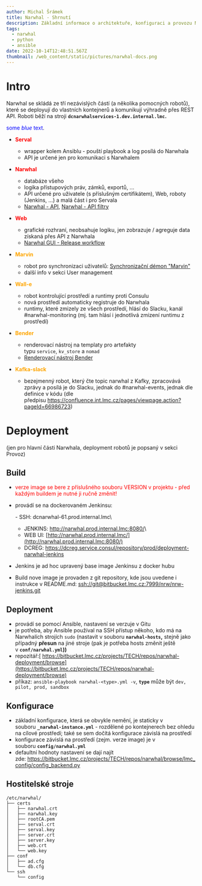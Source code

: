 ```yaml
---
author: Michal Šrámek
title: Narwhal - Shrnutí
description: Základní informace o architektuře, konfiguraci a provozu Narwhala v Alma Career
tags:
  - narwhal
  - python
  - ansible
date: 2022-10-14T12:48:51.567Z
thumbnail: /web_content/static/pictures/narwhal-docs.png
---
```

# Intro

Narwhal se skládá ze tří nezávislých částí (a několika pomocných robotů), které se deployují do vlastních kontejnerů a komunikují výhradně přes REST API. Roboti běží na stroji **`dcnarwhalservices-1.dev.internal.lmc`.**

<span style="color:blue">some *blue* text</span>.

* <span style="color:red">**Serval**</span>

  * wrapper kolem Ansiblu - pouští playbook a log posílá do Narwhala
  * API je určené jen pro komunikaci s Narwhalem
* <span style="color:red">**Narwhal**</span>

  * databáze všeho
  * logika přístupových práv, zámků, exportů, ...
  * API určené pro uživatele (s příslušným certifikátem), Web, roboty (Jenkins, ...) a malá část i pro Servala
  * ﻿[Narwhal - API,](https://confluence.lmc.cz/display/TECH/Narwhal+-+API) [Narwhal - API filtry](https://confluence.lmc.cz/display/TECH/Narwhal+-+API+filtry)
* <span style="color:red">**Web**</span>

  * grafické rozhraní, neobsahuje logiku, jen zobrazuje / agreguje data získaná přes API z Narwhala
  * [Narwhal GUI - Release workflow](https://confluence.lmc.cz/display/TECH/Narwhal+GUI+-+Release+workflow)
* <span style="color:orange">﻿**Marvin**</span>

  * robot pro synchronizaci uživatelů: [Synchronizační démon "Marvin"](https://confluence.lmc.cz/pages/viewpage.action?pageId=49886456)
  * další info v sekci User management
* <span style="color:orange">﻿**Wall-e**</span>

  * robot kontrolující prostředí a runtimy proti Consulu
  * nová prostředí automaticky registruje do Narwhala
  * runtimy, které zmizely ze všech prostředí, hlásí do Slacku, kanál #narwhal-monitoring (mj. tam hlásí i jednotlivá zmizení runtimu z prostředí)
* <span style="color:orange">﻿**Bender**</span>

  * renderovací nástroj na templaty pro artefakty typu `service`, `kv_store` a `nomad`
  * [Renderovací nástroj Bender](https://confluence.lmc.cz/pages/viewpage.action?pageId=66224526)
* <span style="color:orange">﻿**Kafka-slack**</span>

  * bezejmenný robot, který čte topic narwhal z Kafky, zpracovává zprávy a posílá je do Slacku, jednak do #narwhal-events, jednak dle definice v kódu (dle předpisu <https://confluence.int.lmc.cz/pages/viewpage.action?pageId=66986723>)

# Deployment

(jen pro hlavní části Narwhala, deployment robotů je popsaný v sekci Provoz)

## Build

* <span style="color:red">verze image se bere z příslušného souboru VERSION v projektu - před každým buildem je nutné ji ručně změnit!</span>
* provádí se na dockerovaném Jenkinsu: 

  \- SSH: dcnarwhal-61.prod.internal.lmc\

  * JENKINS: <http://narwhal.prod.internal.lmc:8080/>\
  * WEB UI: [http://narwhal.prod.internal.lmc/](http://narwhal.prod.internal.lmc:8080/)
  * DCREG: <https://dcreg.service.consul/repository/prod/deployment-narwhal-jenkins>
* Jenkins je ad hoc upravený base image Jenkinsu z docker hubu
* Build nove image je provaden z git repository, kde jsou uvedene i instrukce v README.md: <ssh://git@bitbucket.lmc.cz:7999/nrw/nrw-jenkins.git>

## Deployment

* provádí se pomocí Ansible, nastavení se verzuje v Gitu
* je potřeba, aby Ansible používal na SSH přístup někoho, kdo má na Narwhalích strojích `sudo` (nastavit v souboru **`narwhal-hosts`,** stejně jako případný **přesun** na jiné stroje (pak je potřeba hosts změnit ještě v **`conf/narwhal.yml`))**
* repozitář:[ https://bitbucket.lmc.cz/projects/TECH/repos/narwhal-deployment/browse](https://bitbucket.lmc.cz/projects/TECH/repos/narwhal-deployment/browse)
* příkaz: `ansible-playbook narwhal-<type>.yml -v`, **`type`** může být `dev, pilot, prod, sandbox`

## Konfigurace

* základní konfigurace, která se obvykle nemění, je staticky v souboru **`_narwhal-instance.yml`** - rozdělené po kontejnerech bez ohledu na cílové prostředí; také se sem dočítá konfigurace závislá na prostředí
* konfigurace závislá na prostředí (zejm. verze image) je v souboru **`config/narwhal.yml`**
* defaultní hodnoty nastavení se dají najít zde: <https://bitbucket.lmc.cz/projects/TECH/repos/narwhal/browse/lmc_config/config_backend.py>

## Hostitelské stroje

```shell
/etc/narwhal/
├── certs
│   ├── narwhal.crt
│   ├── narwhal.key
│   ├── rootCA.pem
│   ├── serval.crt
│   ├── serval.key
│   ├── server.crt
│   ├── server.key
│   ├── web.crt
│   └── web.key
├── conf
│   ├── ad.cfg
│   └── db.cfg
└── ssh
    └── config
```